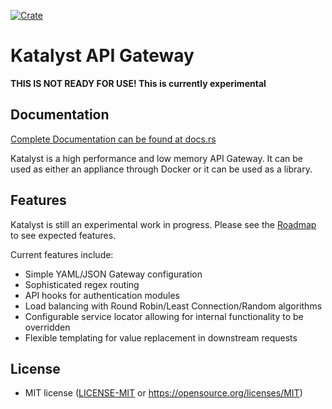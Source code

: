 [![Crate](https://img.shields.io/crates/v/katalyst.svg)](https://crates.io/crates/katalyst)

# Katalyst API Gateway

**THIS IS NOT READY FOR USE! This is currently experimental**

## Documentation

[Complete Documentation can be found at docs.rs](https://docs.rs/katalyst/)

Katalyst is a high performance and low memory API Gateway. It can be used as either an
appliance through Docker or it can be used as a library.

## Features

Katalyst is still an experimental work in progress. Please see the [Roadmap](ROADMAP.md)
to see expected features.

Current features include:

* Simple YAML/JSON Gateway configuration
* Sophisticated regex routing
* API hooks for authentication modules
* Load balancing with Round Robin/Least Connection/Random algorithms
* Configurable service locator allowing for internal functionality to be overridden
* Flexible templating for value replacement in downstream requests

## License

* MIT license ([LICENSE-MIT](LICENSE) or https://opensource.org/licenses/MIT)